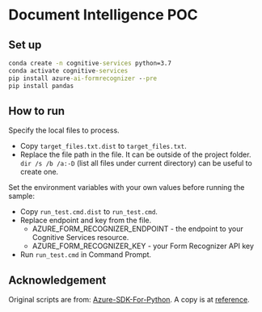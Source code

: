 # Document Intelligence POC

## Set up

```cmd
conda create -n cognitive-services python=3.7
conda activate cognitive-services
pip install azure-ai-formrecognizer --pre
pip install pandas
```

## How to run

Specify the local files to process.

- Copy `target_files.txt.dist` to `target_files.txt`.
- Replace the file path in the file. It can be outside of the project folder. `dir /s /b /a:-D` (list all files under current directory) can be useful to create one.

Set the environment variables with your own values before running the sample:

- Copy `run_test.cmd.dist` to `run_test.cmd`.
- Replace endpoint and key from the file.
  - AZURE_FORM_RECOGNIZER_ENDPOINT - the endpoint to your Cognitive Services resource.
  - AZURE_FORM_RECOGNIZER_KEY - your Form Recognizer API key
- Run `run_test.cmd` in Command Prompt.

## Acknowledgement

Original scripts are from: [Azure-SDK-For-Python](https://github.com/Azure/azure-sdk-for-python/tree/main/sdk/formrecognizer/azure-ai-formrecognizer/samples). A copy is at [reference](./reference).
